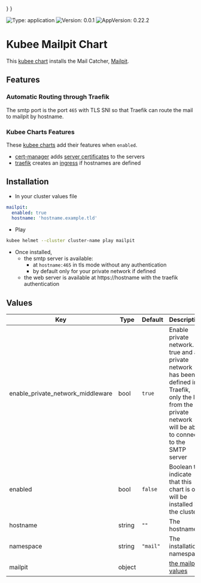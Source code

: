 

}
}

[//]: # (README.md generated by gotmpl. DO NOT EDIT.)

![Type: application](https://img.shields.io/badge/Type-application-informational?style=flat-square) ![Version: 0.0.1](https://img.shields.io/badge/Version-0.0.1-informational?style=flat-square) ![AppVersion: 0.22.2](https://img.shields.io/badge/AppVersion-0.22.2-informational?style=flat-square)

# Kubee Mailpit Chart

This [kubee chart](https://github.com/EraldyHq/kubee/blob/main/docs/site/kubee-helmet-chart.md) installs the Mail Catcher, [Mailpit](https://github.com/axllent/mailpit).

## Features

### Automatic Routing through Traefik

The smtp port is the port `465` with TLS SNI so
that Traefik can route the mail to mailpit by hostname.

### Kubee Charts Features

  These [kubee charts](https://github.com/EraldyHq/kubee/blob/main/docs/site/kubee-helmet-chart.md) add their features when `enabled`.

* [cert-manager](https://github.com/EraldyHq/kubee/blob/main/charts/cert-manager/README.md) adds [server certificates](https://cert-manager.io/docs/usage/certificate/) to the servers
* [traefik](https://github.com/EraldyHq/kubee/blob/main/charts/traefik/README.md) creates an [ingress](https://kubernetes.io/docs/concepts/services-networking/ingress/) if hostnames are defined

## Installation

* In your cluster values file
```yaml
mailpit:
  enabled: true
  hostname: 'hostname.example.tld'
```
* Play

```bash
kubee helmet --cluster cluster-name play mailpit
```

* Once installed,
  * the smtp server is available:
    * at `hostname:465` in tls mode without any authentication
    * by default only for your private network if defined
  * the web server is available at https://hostname with the traefik authentication

## Values

| Key | Type | Default | Description |
|-----|------|---------|-------------|
| enable_private_network_middleware | bool | `true` | Enable private network. If true and a private network has been defined in Traefik, only the IP from the private network will be able to connect to the SMTP server |
| enabled | bool | `false` | Boolean to indicate that this chart is or will be installed in the cluster |
| hostname | string | `""` | The hostname |
| namespace | string | `"mail"` | The installation namespace |
| mailpit | object | | [the mailpit values](https://raw.githubusercontent.com/jouve/charts/refs/heads/0.22.2/charts/mailpit/values.yaml) |

